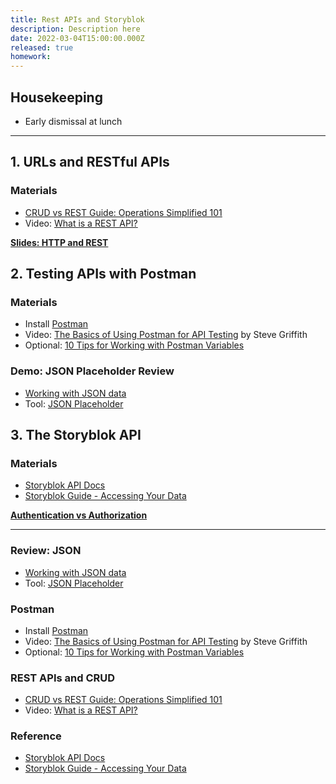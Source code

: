 ```yaml
---
title: Rest APIs and Storyblok
description: Description here
date: 2022-03-04T15:00:00.000Z
released: true
homework: 
---
```


## Housekeeping
- Early dismissal at lunch

---

## 1. URLs and RESTful APIs
### Materials
- [CRUD vs REST Guide: Operations Simplified 101](https://hevodata.com/learn/crud-vs-rest/)
- Video: [What is a REST API?](https://www.youtube.com/watch?v=lsMQRaeKNDk)

**[Slides: HTTP and REST](https://sait-wbdv.github.io/slides/w22/cpnt262/http-rest.html)**

## 2. Testing APIs with Postman
### Materials
- Install [Postman](https://www.postman.com/downloads/)
- Video: [The Basics of Using Postman for API Testing](https://youtu.be/t5n07Ybz7yI) by Steve Griffith
- Optional: [10 Tips for Working with Postman Variables](https://blog.postman.com/10-tips-for-working-with-postman-variables/)

### Demo: JSON Placeholder Review
- [Working with JSON data](https://developer.mozilla.org/en-US/docs/Learn/JavaScript/Objects/JSON)
- Tool: [JSON Placeholder](https://jsonplaceholder.typicode.com/)

## 3. The Storyblok API
### Materials
- [Storyblok API Docs](https://www.storyblok.com/docs/api/content-delivery)
- [Storyblok Guide - Accessing Your Data](https://www.storyblok.com/docs/guide/essentials/accessing-data)

**[Authentication vs Authorization](https://sait-wbdv.github.io/slides/w22/cpnt262/authentication-authorization.html)**

---

<home-work :home-work="homework">

### Review: JSON
- [Working with JSON data](https://developer.mozilla.org/en-US/docs/Learn/JavaScript/Objects/JSON)
- Tool: [JSON Placeholder](https://jsonplaceholder.typicode.com/)

### Postman
- Install [Postman](https://www.postman.com/downloads/)
- Video: [The Basics of Using Postman for API Testing](https://youtu.be/t5n07Ybz7yI) by Steve Griffith
- Optional: [10 Tips for Working with Postman Variables](https://blog.postman.com/10-tips-for-working-with-postman-variables/)

### REST APIs and CRUD
- [CRUD vs REST Guide: Operations Simplified 101](https://hevodata.com/learn/crud-vs-rest/)
- Video: [What is a REST API?](https://www.youtube.com/watch?v=lsMQRaeKNDk)

### Reference
- [Storyblok API Docs](https://www.storyblok.com/docs/api/content-delivery)
- [Storyblok Guide - Accessing Your Data](https://www.storyblok.com/docs/guide/essentials/accessing-data)

</home-work>
